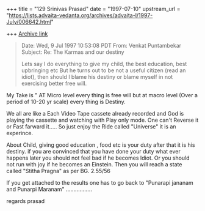 +++
title = "129 Srinivas Prasad"
date = "1997-07-10"
upstream_url = "https://lists.advaita-vedanta.org/archives/advaita-l/1997-July/006642.html"

+++
[Archive link](https://lists.advaita-vedanta.org/archives/advaita-l/1997-July/006642.html)

>
> Date:    Wed, 9 Jul 1997 10:53:08 PDT
> From:    Venkat Puntambekar <venkatp at SYNOPSYS.COM>
> Subject: Re: The Karmas and our destiny
>
> Lets say I do everything to give my child, the best education,
best upbringing etc But
> he turns out to be not a useful citizen (read an idiot), then should I blame
 his
> destiny or blame myself in not exercising better free will.
>
   My Take is  " AT Micro level every thing is free will but at macro
   level (Over a period of 10-20 yr scale) every thing is Destiny.

   We all are like a Each Video Tape cassete already recorded and God is
  playing the cassette and watching with Play only mode. One can't
   Reverse it or Fast farward it..... So just enjoy the Ride called
  "Universe" it is an experince.

  About Child, giving good education , food etc is your duty after that
  it is his destiny. if you are convinced that you have done your duty
  what ever happens later you should not feel bad if he becomes Idiot.
  Or you should not run with joy if he becomes an Einstein. Then you
  will reach a state called "Stitha Pragna" as per BG. 2.55/56

  If you get attached to the results  one has to go back to "Punarapi
  jananam and Punarpi Maranam" .................

  regards
  prasad

